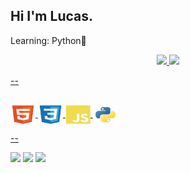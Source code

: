 ## Hi I'm Lucas.
Learning: Python🐍

<div align="center">
  <a href="https://github.com/lucasmetello">
  <img height="147em" src="https://github-readme-stats.vercel.app/api?username=lucasmetello&show_icons=true&theme=merko&include_all_commits=true&count_private=true"/>
  <img height="147em" src="https://github-readme-stats.vercel.app/api/top-langs/?username=lucasmetello&layout=compact&langs_count=16&theme=merko"/>
</div>
  
 --
  
<div style="display: inline_block"><br>
  <img align="center" alt="HTML" height="30" width="40" src="https://raw.githubusercontent.com/devicons/devicon/master/icons/html5/html5-original.svg">
  <img align="center" alt="CSS" height="30" width="40" src="https://raw.githubusercontent.com/devicons/devicon/master/icons/css3/css3-original.svg">
  <img align="center" alt="Js" height="30" width="40" src="https://raw.githubusercontent.com/devicons/devicon/master/icons/javascript/javascript-plain.svg">
  <img align="center" alt="Python" height="30" width="40" src="https://raw.githubusercontent.com/devicons/devicon/master/icons/python/python-original.svg">
</div>
  
  --
  
<div> 
  <a href="https://www.instagram.com/lucasmetello/" target="_blank"><img src="https://img.shields.io/badge/-Instagram-%23E4405F?style=for-the-badge&logo=instagram&logoColor=white" target="_blank"></a>
  <a href = "mailto:lucasmetello@gmail.com"><img src="https://img.shields.io/badge/-Gmail-%23333?style=for-the-badge&logo=gmail&logoColor=white" target="_blank"></a>
  <a href="https://www.linkedin.com/in/lucas-metello-97b8541ba/" target="_blank"><img src="https://img.shields.io/badge/-LinkedIn-%230077B5?style=for-the-badge&logo=linkedin&logoColor=white" target="_blank"></a> 
 
</div>
